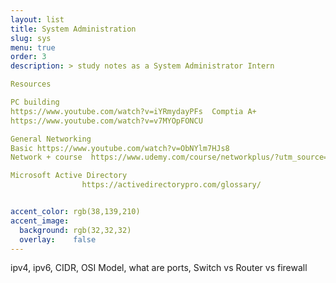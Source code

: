 ```yaml
---
layout: list
title: System Administration
slug: sys
menu: true
order: 3
description: > study notes as a System Administrator Intern

Resources 

PC building
https://www.youtube.com/watch?v=iYRmydayPFs  Comptia A+
https://www.youtube.com/watch?v=v7MYOpFONCU

General Networking
Basic https://www.youtube.com/watch?v=ObNYlm7HJs8 
Network + course  https://www.udemy.com/course/networkplus/?utm_source=adwords&utm_medium=udemyads&utm_campaign=DSA_Catchall_la.EN_cc.US&utm_content=deal4584&utm_term=_._ag_95911180068_._ad_436653296108_._kw__._de_c_._dm__._pl__._ti_dsa-76728369699_._li_9031055_._pd__._&matchtype=b&gclid=Cj0KCQiAvvKBBhCXARIsACTePW9Xd4v3scOKMBAYi7g4YExdp4lOlotw73eIEHey1aN9KBTWam9VzFUaAkCyEALw_wcB 

Microsoft Active Directory
                https://activedirectorypro.com/glossary/


accent_color: rgb(38,139,210)
accent_image:
  background: rgb(32,32,32)
  overlay:    false
---
```




ipv4, ipv6, CIDR, OSI Model, what are ports, Switch vs Router vs firewall